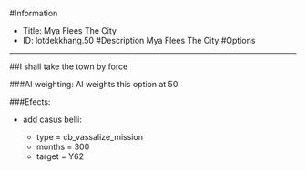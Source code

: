 #Information
 - Title: Mya Flees The City
 - ID: lotdekkhang.50
#Description
Mya Flees The City
#Options

___
##I shall take the town by force

###AI weighting:
AI weights this option at 50


###Efects:<ul><li>add casus belli:</li><ul><li>type = cb_vassalize_mission</li><li>months = 300</li><li>target = Y62</li></ul></ul>
